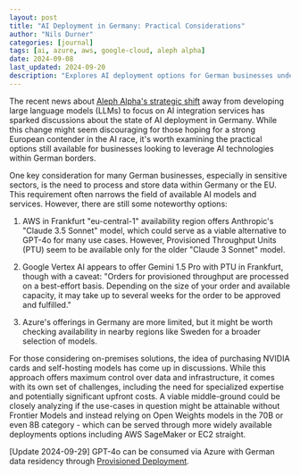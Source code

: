 ```yaml
---
layout: post
title: "AI Deployment in Germany: Practical Considerations"
author: "Nils Durner"
categories: [journal]
tags: [ai, azure, aws, google-cloud, aleph alpha]
date: 2024-09-08
last_updated: 2024-09-20
description: "Explores AI deployment options for German businesses under data residency requirements: AWS Claude 3.5 Sonnet in eu-central-1, Vertex AI Gemini PTU caveats, and Azure regional considerations."
---
```


The recent news about [Aleph Alpha's strategic shift](https://www.bloomberg.com/news/articles/2024-09-05/the-rise-and-pivot-of-germany-s-one-time-ai-champion) away from developing large language models (LLMs) to focus on AI integration services has sparked discussions about the state of AI deployment in Germany. While this change might seem discouraging for those hoping for a strong European contender in the AI race, it's worth examining the practical options still available for businesses looking to leverage AI technologies within German borders.

One key consideration for many German businesses, especially in sensitive sectors, is the need to process and store data within Germany or the EU. This requirement often narrows the field of available AI models and services. However, there are still some noteworthy options:

1. AWS in Frankfurt "eu-central-1" availability region offers Anthropic's "Claude 3.5 Sonnet" model, which could serve as a viable alternative to GPT-4o for many use cases. However, Provisioned Throughput Units (PTU) seem to be available only for the older "Claude 3 Sonnet" model.

2. Google Vertex AI appears to offer Gemini 1.5 Pro with PTU in Frankfurt, though with a caveat: "Orders for provisioned throughput are processed on a best-effort basis. Depending on the size of your order and available capacity, it may take up to several weeks for the order to be approved and fulfilled."

3. Azure's offerings in Germany are more limited, but it might be worth checking availability in nearby regions like Sweden for a broader selection of models.

For those considering on-premises solutions, the idea of purchasing NVIDIA cards and self-hosting models has come up in discussions. While this approach offers maximum control over data and infrastructure, it comes with its own set of challenges, including the need for specialized expertise and potentially significant upfront costs. A viable middle-ground could be closely analyzing if the use-cases in question might be attainable without Frontier Models and instead relying on Open Weights models in the 70B or even 8B category - which can be served through more widely available deployments options including AWS SageMaker or EC2 straight.

[Update 2024-09-29]
GPT-4o can be consumed via Azure with German data residency through [Provisioned Deployment](https://learn.microsoft.com/en-us/azure/ai-services/openai/concepts/models#provisioned-deployment-model-availability).